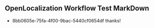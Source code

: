 ## OpenLocalization Workflow Test MarkDown
* 8bb0605e-75fa-4f00-9bac-5440cf0654df 
thanks!<!--HONumber=Mar16_HO2-->
